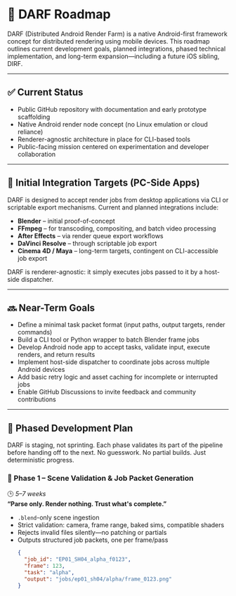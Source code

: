 # 📍 DARF Roadmap

DARF (Distributed Android Render Farm) is a native Android-first framework concept for distributed rendering using mobile devices. This roadmap outlines current development goals, planned integrations, phased technical implementation, and long-term expansion—including a future iOS sibling, DIRF.

---

## ✅ Current Status

- Public GitHub repository with documentation and early prototype scaffolding  
- Native Android render node concept (no Linux emulation or cloud reliance)  
- Renderer-agnostic architecture in place for CLI-based tools  
- Public-facing mission centered on experimentation and developer collaboration

---

## 🔧 Initial Integration Targets (PC-Side Apps)

DARF is designed to accept render jobs from desktop applications via CLI or scriptable export mechanisms. Current and planned integrations include:

- **Blender** – initial proof-of-concept  
- **FFmpeg** – for transcoding, compositing, and batch video processing  
- **After Effects** – via render queue export workflows  
- **DaVinci Resolve** – through scriptable job export  
- **Cinema 4D / Maya** – long-term targets, contingent on CLI-accessible job export  

DARF is renderer-agnostic: it simply executes jobs passed to it by a host-side dispatcher.

---

## 🔜 Near-Term Goals

- Define a minimal task packet format (input paths, output targets, render commands)  
- Build a CLI tool or Python wrapper to batch Blender frame jobs  
- Develop Android node app to accept tasks, validate input, execute renders, and return results  
- Implement host-side dispatcher to coordinate jobs across multiple Android devices  
- Add basic retry logic and asset caching for incomplete or interrupted jobs  
- Enable GitHub Discussions to invite feedback and community contributions  

---

## 🚦 Phased Development Plan

DARF is staging, not sprinting. Each phase validates its part of the pipeline before handing off to the next. No guesswork. No partial builds. Just deterministic progress.

### 🔹 Phase 1 – Scene Validation & Job Packet Generation  
🕒 *5–7 weeks*  
**“Parse only. Render nothing. Trust what's complete.”**

- `.blend`-only scene ingestion  
- Strict validation: camera, frame range, baked sims, compatible shaders  
- Rejects invalid files silently—no patching or partials  
- Outputs structured job packets, one per frame/pass  
  ```json
  {
    "job_id": "EP01_SH04_alpha_f0123",
    "frame": 123,
    "task": "alpha",
    "output": "jobs/ep01_sh04/alpha/frame_0123.png"
  }
